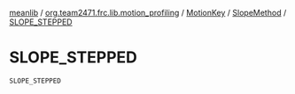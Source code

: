 [meanlib](../../../index.md) / [org.team2471.frc.lib.motion_profiling](../../index.md) / [MotionKey](../index.md) / [SlopeMethod](index.md) / [SLOPE_STEPPED](./-s-l-o-p-e_-s-t-e-p-p-e-d.md)

# SLOPE_STEPPED

`SLOPE_STEPPED`